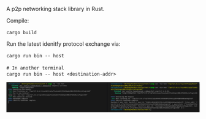 A p2p networking stack library in Rust.

Compile:
```
cargo build
```

Run the latest idenitfy protocol exchange via:
```
cargo run bin -- host

# In another terminal
cargo run bin -- host <destination-addr>
```

![alt text](image.png)